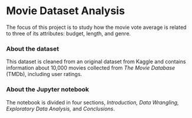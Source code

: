 # Movie Dataset Analysis

The focus of this project is to study how the movie vote average is related to three of its attributes: budget, length, and genre.

### About the dataset

This dataset is cleaned from an original dataset from Kaggle and contains information about 10,000 movies collected from *The Movie Database* (TMDb), including user ratings.

### About the Jupyter notebook

The notebook is divided in four sections, *Introduction, Data Wrangling, Exploratory Data Analysis,* and *Conclusions*. 
